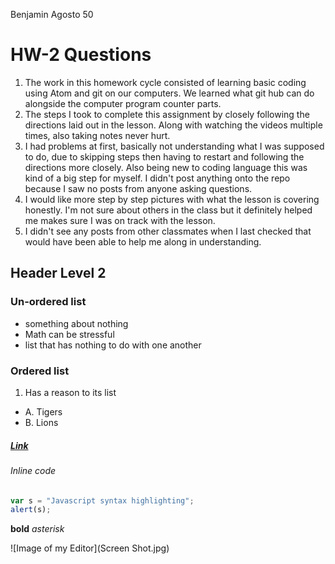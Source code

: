 Benjamin Agosto 50

# HW-2 Questions
1. The work in this homework cycle consisted of learning basic coding using Atom and git on our computers. We learned what git hub can do alongside the computer program counter parts.
2. The steps I took to complete this assignment by closely following the directions laid out in the lesson. Along with watching the videos multiple times, also taking notes never hurt.
3. I had problems at first, basically not understanding what I was supposed to do, due to skipping steps then having to restart and following the directions more closely. Also being new to coding language this was kind of a big step for myself. I didn't post anything onto the repo because I saw no posts from anyone asking questions.
4. I would like more step by step pictures with what the lesson is covering honestly. I'm not sure about others in the class but it definitely helped me makes sure I was on track with the lesson.
5. I didn't see any posts from other classmates when I last checked that would have been able to help me along in understanding.

## Header Level 2

### Un-ordered list
- something about nothing
- Math can be stressful
- list that has nothing to do with one another

### Ordered list
1. Has a reason to its list
- A. Tigers
- B. Lions

##### [Link](https://www.google.com)

###### Inline code
```javascript
var s = "Javascript syntax highlighting";
alert(s);
```

**bold**
*asterisk*

![Image of my Editor](Screen Shot.jpg)
